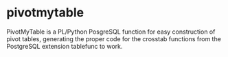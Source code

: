 pivotmytable
============

PivotMyTable is a PL/Python PosgreSQL function for easy construction of pivot tables, generating the proper code for the crosstab functions from the PostgreSQL extension tablefunc to work.
